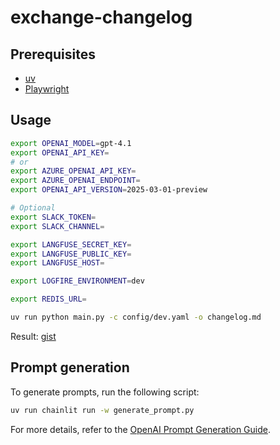 # exchange-changelog

## Prerequisites

- [uv](https://docs.astral.sh/uv/getting-started/installation/)
- [Playwright](https://playwright.dev/docs/intro)

## Usage

```sh
export OPENAI_MODEL=gpt-4.1
export OPENAI_API_KEY=
# or
export AZURE_OPENAI_API_KEY=
export AZURE_OPENAI_ENDPOINT=
export OPENAI_API_VERSION=2025-03-01-preview

# Optional
export SLACK_TOKEN=
export SLACK_CHANNEL=

export LANGFUSE_SECRET_KEY=
export LANGFUSE_PUBLIC_KEY=
export LANGFUSE_HOST=

export LOGFIRE_ENVIRONMENT=dev

export REDIS_URL=

uv run python main.py -c config/dev.yaml -o changelog.md
```

Result: [gist](https://gist.github.com/narumiruna/707786b350fc17197a35ee9ae3d0456d)

## Prompt generation

To generate prompts, run the following script:

```sh
uv run chainlit run -w generate_prompt.py
```

For more details, refer to the [OpenAI Prompt Generation Guide](https://platform.openai.com/docs/guides/prompt-generation).
